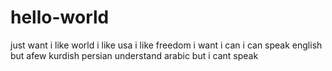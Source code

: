 # hello-world
just want
i like world
i like usa
i like freedom
i want
i can
i can speak english but afew
kurdish
persian
understand arabic but i cant speak
